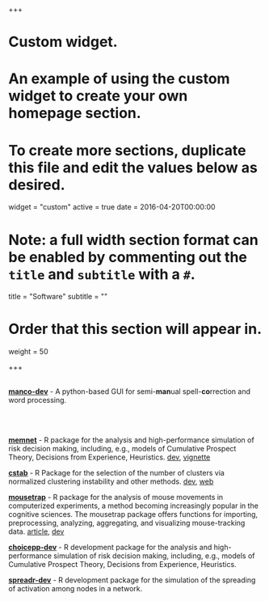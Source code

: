 +++
# Custom widget.
# An example of using the custom widget to create your own homepage section.
# To create more sections, duplicate this file and edit the values below as desired.
widget = "custom"
active = true
date = 2016-04-20T00:00:00

# Note: a full width section format can be enabled by commenting out the `title` and `subtitle` with a `#`.
title = "Software"
subtitle = ""

# Order that this section will appear in.
weight = 50

+++

<i class="fab fa-python fa-2x"></i><br> [**manco-dev**](https://github.com/dwulff/manco) - A python-based GUI for semi-<b>man</b>ual spell-<b>co</b>rrection and word processing.

<br>

<i class="fab fa-r-project fa-2x"></i><br> [**memnet**](https://cran.r-project.org/package=memnet) - R package for the analysis and high-performance simulation of risk decision making, including, e.g., models of Cumulative Prospect Theory, Decisions from Experience, Heuristics. [dev](https://github.com/dwulff/memnet), [vignette](https://cran.r-project.org/web/packages/memnet/vignettes/memnet.html)

[**cstab**](https://cran.r-project.org/package=cstab) - R Package for the selection of the number of clusters via normalized clustering instability and other methods. [dev](https://github.com/PascalKieslich/mousetrap), [web](http://pascalkieslich.github.io/mousetrap/reference/mousetrap.html)

[**mousetrap**](https://cran.r-project.org/package=mousetrap) - R package for the analysis of mouse movements in computerized experiments, a method becoming increasingly popular in the cognitive sciences. The mousetrap package offers functions for importing, preprocessing, analyzing, aggregating, and visualizing mouse-tracking data. [article](pdf/HaslbeckWulff2018NormClust.pdf), [dev](https://github.com/jmbh/cstab)

[**choicepp-dev**](https://github.com/dwulff/choicepp) - R development package for the analysis and high-performance simulation of risk decision making, including, e.g., models of Cumulative Prospect Theory, Decisions from Experience, Heuristics.

[**spreadr-dev**](https://github.com/csqsiew/spreadr) - R development package for the simulation of the spreading of activation among nodes in a network.
